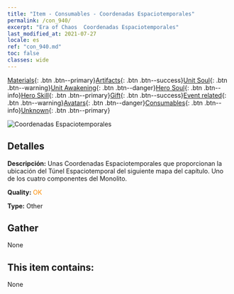 ```yaml
---
title: "Item - Consumables - Coordenadas Espaciotemporales"
permalink: /con_940/
excerpt: "Era of Chaos  Coordenadas Espaciotemporales"
last_modified_at: 2021-07-27
locale: es
ref: "con_940.md"
toc: false
classes: wide
---
```

 [Materials](/ItemsES/){: .btn .btn--primary}[Artifacts](/ItemsES/Artifacts/){: .btn .btn--success}[Unit Soul](/ItemsES/UnitSoul/){: .btn .btn--warning}[Unit Awakening](/ItemsES/UnitAwakening/){: .btn .btn--danger}[Hero Soul](/ItemsES/HeroSoul/){: .btn .btn--info}[Hero Skill](/ItemsES/HeroSkill/){: .btn .btn--primary}[Gift](/ItemsES/Gift/){: .btn .btn--success}[Event related](/ItemsES/Events/){: .btn .btn--warning}[Avatars](/ItemsES/Avatars/){: .btn .btn--danger}[Consumables](/ItemsES/Consumables/){: .btn .btn--info}[Unknown](/ItemsES/Unknown/){: .btn .btn--primary}

 ![Coordenadas Espaciotemporales](/images/t/i_40028.png)

## Detalles
 **Descripción:** Unas Coordenadas Espaciotemporales que proporcionan la ubicación del Túnel Espaciotemporal del siguiente mapa del capítulo. Uno de los cuatro componentes del Monolito.

 **Quality:** <span style="color: #FF8C00">OK</span>

 **Type:** Other

## Gather

  None

## This item contains:

  None


